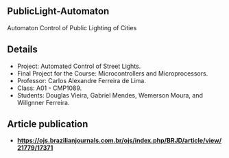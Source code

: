 ## PublicLight-Automaton
Automaton Control of Public Lighting of Cities

## Details
- Project: Automated Control of Street Lights.
- Final Project for the Course: Microcontrollers and Microprocessors.
- Professor: Carlos Alexandre Ferreira de Lima.
- Class: A01 - CMP1089.
- Students: Douglas Vieira, Gabriel Mendes, Wemerson Moura, and Willgnner Ferreira.

## Article publication 
- **https://ojs.brazilianjournals.com.br/ojs/index.php/BRJD/article/view/21779/17371**

